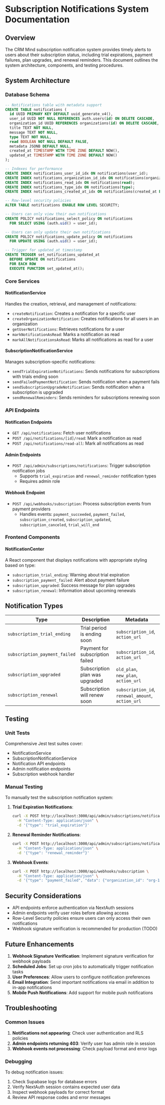 # Subscription Notifications System Documentation

## Overview

The CRM Mind subscription notification system provides timely alerts to users about their subscription status, including trial expirations, payment failures, plan upgrades, and renewal reminders. This document outlines the system architecture, components, and testing procedures.

## System Architecture

### Database Schema

```sql
-- Notifications table with metadata support
CREATE TABLE notifications (
  id UUID PRIMARY KEY DEFAULT uuid_generate_v4(),
  user_id UUID NOT NULL REFERENCES auth.users(id) ON DELETE CASCADE,
  organization_id UUID REFERENCES organizations(id) ON DELETE CASCADE,
  title TEXT NOT NULL,
  message TEXT NOT NULL,
  type TEXT NOT NULL,
  read BOOLEAN NOT NULL DEFAULT FALSE,
  metadata JSONB DEFAULT NULL,
  created_at TIMESTAMP WITH TIME ZONE DEFAULT NOW(),
  updated_at TIMESTAMP WITH TIME ZONE DEFAULT NOW()
);

-- Indexes for performance
CREATE INDEX notifications_user_id_idx ON notifications(user_id);
CREATE INDEX notifications_organization_id_idx ON notifications(organization_id);
CREATE INDEX notifications_read_idx ON notifications(read);
CREATE INDEX notifications_type_idx ON notifications(type);
CREATE INDEX notifications_created_at_idx ON notifications(created_at DESC);

-- Row-level security policies
ALTER TABLE notifications ENABLE ROW LEVEL SECURITY;

-- Users can only view their own notifications
CREATE POLICY notifications_select_policy ON notifications
  FOR SELECT USING (auth.uid() = user_id);

-- Users can only update their own notifications
CREATE POLICY notifications_update_policy ON notifications
  FOR UPDATE USING (auth.uid() = user_id);

-- Trigger for updated_at timestamp
CREATE TRIGGER set_notifications_updated_at
  BEFORE UPDATE ON notifications
  FOR EACH ROW
  EXECUTE FUNCTION set_updated_at();
```

### Core Services

#### NotificationService

Handles the creation, retrieval, and management of notifications:

- `createNotification`: Creates a notification for a specific user
- `createOrganizationNotification`: Creates notifications for all users in an organization
- `getUserNotifications`: Retrieves notifications for a user
- `markNotificationAsRead`: Marks a notification as read
- `markAllNotificationsAsRead`: Marks all notifications as read for a user

#### SubscriptionNotificationService

Manages subscription-specific notifications:

- `sendTrialExpirationNotifications`: Sends notifications for subscriptions with trials ending soon
- `sendFailedPaymentNotification`: Sends notification when a payment fails
- `sendSubscriptionUpgradeNotification`: Sends notification when a subscription is upgraded
- `sendRenewalReminders`: Sends reminders for subscriptions renewing soon

### API Endpoints

#### Notification Endpoints

- `GET /api/notifications`: Fetch user notifications
- `POST /api/notifications/[id]/read`: Mark a notification as read
- `POST /api/notifications/read-all`: Mark all notifications as read

#### Admin Endpoints

- `POST /api/admin/subscriptions/notifications`: Trigger subscription notification jobs
  - Supports `trial_expiration` and `renewal_reminder` notification types
  - Requires admin role

#### Webhook Endpoint

- `POST /api/webhooks/subscription`: Process subscription events from payment providers
  - Handles events: `payment_succeeded`, `payment_failed`, `subscription_created`, `subscription_updated`, `subscription_canceled`, `trial_will_end`

### Frontend Components

#### NotificationCenter

A React component that displays notifications with appropriate styling based on type:

- `subscription_trial_ending`: Warning about trial expiration
- `subscription_payment_failed`: Alert about payment failure
- `subscription_upgraded`: Success message for plan upgrades
- `subscription_renewal`: Information about upcoming renewals

## Notification Types

| Type | Description | Metadata |
|------|-------------|----------|
| `subscription_trial_ending` | Trial period is ending soon | `subscription_id`, `action_url` |
| `subscription_payment_failed` | Payment for subscription failed | `subscription_id`, `action_url` |
| `subscription_upgraded` | Subscription plan was upgraded | `old_plan`, `new_plan`, `action_url` |
| `subscription_renewal` | Subscription will renew soon | `subscription_id`, `renewal_amount`, `action_url` |

## Testing

### Unit Tests

Comprehensive Jest test suites cover:

- NotificationService
- SubscriptionNotificationService
- Notification API endpoints
- Admin notification endpoints
- Subscription webhook handler

### Manual Testing

To manually test the subscription notification system:

1. **Trial Expiration Notifications**:
   ```bash
   curl -X POST http://localhost:3000/api/admin/subscriptions/notifications \
     -H "Content-Type: application/json" \
     -d '{"type": "trial_expiration"}'
   ```

2. **Renewal Reminder Notifications**:
   ```bash
   curl -X POST http://localhost:3000/api/admin/subscriptions/notifications \
     -H "Content-Type: application/json" \
     -d '{"type": "renewal_reminder"}'
   ```

3. **Webhook Events**:
   ```bash
   curl -X POST http://localhost:3000/api/webhooks/subscription \
     -H "Content-Type: application/json" \
     -d '{"type": "payment_failed", "data": {"organization_id": "org-123"}}'
   ```

## Security Considerations

- API endpoints enforce authentication via NextAuth sessions
- Admin endpoints verify user roles before allowing access
- Row-Level Security policies ensure users can only access their own notifications
- Webhook signature verification is recommended for production (TODO)

## Future Enhancements

1. **Webhook Signature Verification**: Implement signature verification for webhook payloads
2. **Scheduled Jobs**: Set up cron jobs to automatically trigger notification tasks
3. **User Preferences**: Allow users to configure notification preferences
4. **Email Integration**: Send important notifications via email in addition to in-app notifications
5. **Mobile Push Notifications**: Add support for mobile push notifications

## Troubleshooting

### Common Issues

1. **Notifications not appearing**: Check user authentication and RLS policies
2. **Admin endpoints returning 403**: Verify user has admin role in session
3. **Webhook events not processing**: Check payload format and error logs

### Debugging

To debug notification issues:

1. Check Supabase logs for database errors
2. Verify NextAuth session contains expected user data
3. Inspect webhook payloads for correct format
4. Review API response codes and error messages
